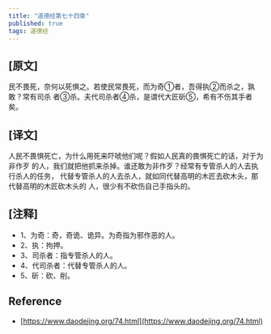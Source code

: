 ```yaml
---
title: "道德经第七十四章"
published: true
tags: 道德经
---
```


## [原文]

民不畏死，奈何以死惧之。若使民常畏死，而为奇①者，吾得执②而杀之，孰敢？常有司杀
者③杀。夫代司杀者④杀，是谓代大匠斫⑤，希有不伤其手者矣。

## [译文]

人民不畏惧死亡，为什么用死来吓唬他们呢？假如人民真的畏惧死亡的话，对于为非作歹
的人，我们就把他抓来杀掉。谁还敢为非作歹？经常有专管杀人的人去执行杀人的任务，
代替专管杀人的人去杀人，就如同代替高明的木匠去砍木头，那代替高明的木匠砍木头的
人，很少有不砍伤自己手指头的。

## [注释]

- 1、为奇：奇，奇诡、诡异。为奇指为邪作恶的人。
- 2、执：拘押。
- 3、司杀者：指专管杀人的人。
- 4、代司杀者：代替专管杀人的人。
- 5、斫：砍、削。

## Reference

- [https://www.daodejing.org/74.html](https://www.daodejing.org/74.html)